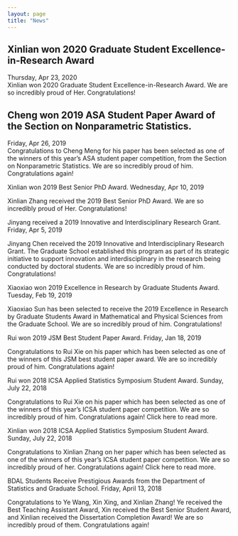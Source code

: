 ```yaml
---
layout: page
title: "News"
---
```

## Xinlian won 2020 Graduate Student Excellence-in-Research Award 
Thursday, Apr 23, 2020<br>
Xinlian won 2020 Graduate Student Excellence-in-Research Award.  We are so incredibly proud of Her. Congratulations!

## Cheng won 2019 ASA Student Paper Award of the Section on Nonparametric Statistics. 
Friday, Apr 26, 2019<br>
Congratulations to Cheng Meng for his paper has been selected as one of the winners of this year’s ASA student paper competition, from the Section on Nonparametric Statistics. We are so incredibly proud of him. Congratulations again!

Xinlian won 2019 Best Senior PhD Award.
Wednesday, Apr 10, 2019

Xinlian Zhang received the 2019 Best Senior PhD Award.  We are so incredibly proud of Her. Congratulations!

Jinyang received a 2019 Innovative and Interdisciplinary Research Grant.
Friday, Apr 5, 2019

Jinyang Chen received the 2019 Innovative and Interdisciplinary Research Grant. The Graduate School established this program as part of its strategic initiative to support innovation and interdisciplinary in the research being conducted by doctoral students.  We are so incredibly proud of him. Congratulations!

Xiaoxiao won 2019 Excellence in Research by Graduate Students Award.
Tuesday, Feb 19, 2019

Xiaoxiao Sun has been selected to receive the 2019 Excellence in Research by Graduate Students Award in Mathematical and Physical Sciences from the Graduate School. We are so incredibly proud of him. Congratulations!

Rui won 2019 JSM Best Student Paper Award.
Friday, Jan 18, 2019

Congratulations to Rui Xie on his paper which has been selected as one of the winners of this JSM best student paper award. We are so incredibly proud of him. Congratulations again!

Rui won 2018 ICSA Applied Statistics Symposium Student Award.
Sunday, July 22, 2018

Congratulations to Rui Xie on his paper which has been selected as one of the winners of this year’s ICSA student paper competition. We are so incredibly proud of him. Congratulations again! Click here to read more.  

Xinlian won 2018 ICSA Applied Statistics Symposium Student Award.
Sunday, July 22, 2018

Congratulations to Xinlian Zhang on her paper which has been selected as one of the winners of this year’s ICSA student paper competition. We are so incredibly proud of her. Congratulations again! Click here to read more.  

BDAL Students Receive Prestigious Awards from the Department of Statistics and Graduate School.
Friday, April 13, 2018

Congratulations to Ye Wang, Xin Xing, and Xinlian Zhang!  Ye received the Best Teaching Assistant Award, Xin received the Best Senior Student Award, and Xinlian received the Dissertation Completion Award! We are so incredibly proud of them. Congratulations again!
